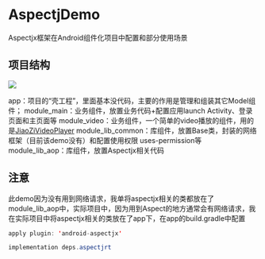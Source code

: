 # AspectjDemo
Aspectjx框架在Android组件化项目中配置和部分使用场景
## 项目结构
![](https://imgconvert.csdnimg.cn/aHR0cHM6Ly9naXRodWIuY29tL2hpbWk0dS9Bc3BlY3RqRGVtby9ibG9iL21hc3Rlci9waWNzLyVFOSVBMSVCOSVFNyU5QiVBRSVFNyVCQiU5MyVFNiU5RSU4NC5wbmc?x-oss-process=image/format.png)

app：项目的“壳工程”，里面基本没代码，主要的作用是管理和组装其它Model组件；
module_main：业务组件，放置业务代码+配置应用launch Activity、登录页面和主页面等
module_video：业务组件，一个简单的video播放的组件，用的是[JiaoZiVideoPlayer](https://github.com/Jzvd/JiaoZiVideoPlayer)
module_lib_common：库组件，放置Base类，封装的网络框架（目前该demo没有）和配置使用权限 				uses-permission等
module_lib_aop：库组件，放置Aspectjx相关代码

## 注意
此demo因为没有用到网络请求，我单将aspectjx相关的类都放在了module_lib_aop中，实际项目中，因为用到Aspect的地方通常会有网络请求，我在实际项目中将aspectjx相关的类放在了app下，在app的build.gradle中配置

```java
apply plugin: 'android-aspectjx'

implementation deps.aspectjrt
```
